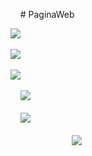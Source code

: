 &nbsp;&nbsp;&nbsp;&nbsp;# PaginaWeb
 
  
![](screenshot/img1.jpg)<br><br>
![](screenshot/img2.jpg)<br><br>
![](screenshot/img3.jpg)<br><br>
&nbsp;&nbsp;&nbsp;&nbsp;![](screenshot/img4.jpg)<br><br>
&nbsp;&nbsp;&nbsp;&nbsp;![](screenshot/img5.jpg)<br><br>
&nbsp; &nbsp;&nbsp; 
&nbsp; &nbsp; &nbsp; &nbsp; &nbsp; &nbsp; &nbsp; &nbsp; &nbsp; &nbsp; ![](screenshot/img6.jpg)<br><br>
